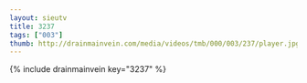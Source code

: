 ```yaml
--- 
layout: sieutv
title: 3237
tags: ["003"]
thumb: http://drainmainvein.com/media/videos/tmb/000/003/237/player.jpg
---
```

{% include drainmainvein key="3237" %} 
